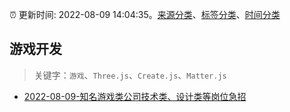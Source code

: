 :alarm_clock: 更新时间: 2022-08-09 14:04:35。[来源分类](../README.md)、[标签分类](../TAGS.md)、[时间分类](../TIMELINE.md)

## 游戏开发


> 关键字：`游戏`、`Three.js`、`Create.js`、`Matter.js`



- [2022-08-09-知名游戏类公司技术类、设计类等岗位急招](https://www.v2ex.com/t/871739) 